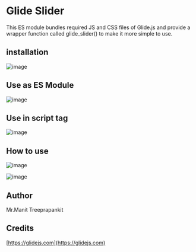 # Glide Slider

This ES module bundles required JS and CSS files of Glide.js and provide a wrapper function called glide_slider() to make it more simple to use.

## installation

![image](https://github.com/user-attachments/assets/d6b4c318-3a55-4d92-b727-33ee38362ed6)

## Use as ES Module

![image](https://github.com/user-attachments/assets/6b4b33da-f2b3-46e3-9503-7081887cf90f)

## Use in script tag

![image](https://github.com/user-attachments/assets/bede3d3b-5584-4c65-af94-9a95fbc5eafd)

## How to use

![image](https://github.com/user-attachments/assets/af611e2f-76f0-4275-8c46-c686c77abafe)

![image](https://github.com/user-attachments/assets/f3979d8c-3039-4a58-a7c9-fc410811b57e)

## Author

Mr.Manit Treeprapankit

## Credits

[https://glidejs.com](https://glidejs.com)
